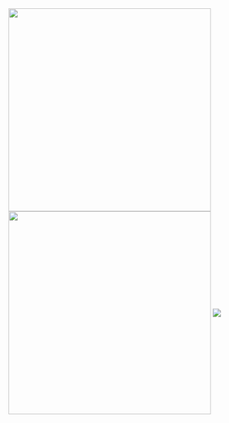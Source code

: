 <img width=400 align="center" src="https://github-readme-stats-indol-iota-76.vercel.app/api/top-langs/?username=carsonbergen&layout=compact&langs_count=10&theme=transparent" />
<img width=400 align="center" src="https://github-readme-stats.vercel.app/api/wakatime?username=carsonbergen&theme=transparent&layout=compact" />
<img align="center" src="https://streak-stats.demolab.com?user=carsonbergen&theme=transparent&hide_border=true&card_width=400"/> 
